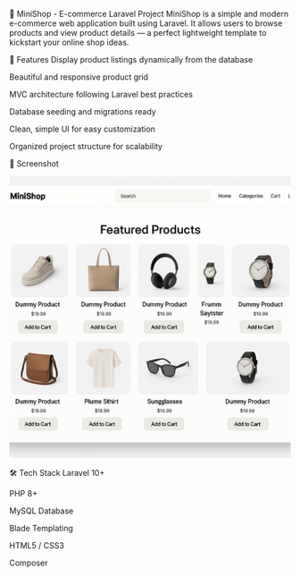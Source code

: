 🛒 MiniShop - E-commerce Laravel Project
MiniShop is a simple and modern e-commerce web application built using Laravel. It allows users to browse products and view product details — a perfect lightweight template to kickstart your online shop ideas.

🚀 Features
Display product listings dynamically from the database

Beautiful and responsive product grid

MVC architecture following Laravel best practices

Database seeding and migrations ready

Clean, simple UI for easy customization

Organized project structure for scalability

📸 Screenshot

![MiniShop Screenshot](./Preview.png)

🛠️ Tech Stack
Laravel 10+

PHP 8+

MySQL Database

Blade Templating

HTML5 / CSS3

Composer
